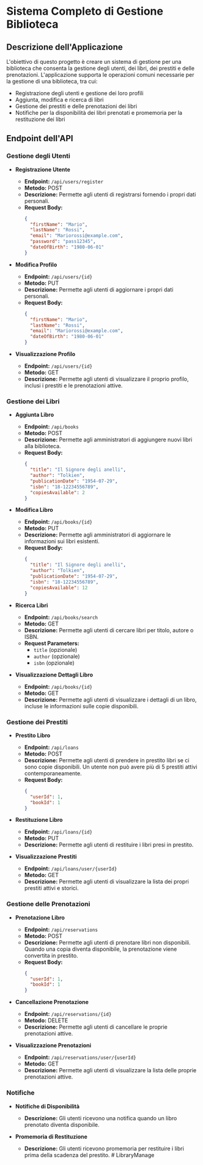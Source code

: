# Sistema Completo di Gestione Biblioteca

## Descrizione dell'Applicazione

L'obiettivo di questo progetto è creare un sistema di gestione per una biblioteca che consenta la gestione degli utenti, dei libri, dei prestiti e delle prenotazioni. L'applicazione supporta le operazioni comuni necessarie per la gestione di una biblioteca, tra cui:
- Registrazione degli utenti e gestione dei loro profili
- Aggiunta, modifica e ricerca di libri
- Gestione dei prestiti e delle prenotazioni dei libri
- Notifiche per la disponibilità dei libri prenotati e promemoria per la restituzione dei libri

## Endpoint dell'API

### Gestione degli Utenti

- **Registrazione Utente**
  - **Endpoint:** `/api/users/register`
  - **Metodo:** POST
  - **Descrizione:** Permette agli utenti di registrarsi fornendo i propri dati personali.
  - **Request Body:**
    ```json
    {
      "firstName": "Mario",
      "lastName": "Rossi",
      "email": "Mariorossi@example.com",
      "password": "pass12345",
      "dateOfBirth": "1980-06-01"
    }
    ```

- **Modifica Profilo**
  - **Endpoint:** `/api/users/{id}`
  - **Metodo:** PUT
  - **Descrizione:** Permette agli utenti di aggiornare i propri dati personali.
  - **Request Body:**
    ```json
    {
      "firstName": "Mario",
      "lastName": "Rossi",
      "email": "Mariorossi@example.com",
      "dateOfBirth": "1980-06-01"
    }
    ```

- **Visualizzazione Profilo**
  - **Endpoint:** `/api/users/{id}`
  - **Metodo:** GET
  - **Descrizione:** Permette agli utenti di visualizzare il proprio profilo, inclusi i prestiti e le prenotazioni attive.

### Gestione dei Libri

- **Aggiunta Libro**
  - **Endpoint:** `/api/books`
  - **Metodo:** POST
  - **Descrizione:** Permette agli amministratori di aggiungere nuovi libri alla biblioteca.
  - **Request Body:**
    ```json
    {
      "title": "Il Signore degli anelli",
      "author": "Tolkien",
      "publicationDate": "1954-07-29",
      "isbn": "18-12234556789",
      "copiesAvailable": 2
    }
    ```

- **Modifica Libro**
  - **Endpoint:** `/api/books/{id}`
  - **Metodo:** PUT
  - **Descrizione:** Permette agli amministratori di aggiornare le informazioni sui libri esistenti.
  - **Request Body:**
    ```json
    {
      "title": "Il Signore degli anelli",
      "author": "Tolkien",
      "publicationDate": "1954-07-29",
      "isbn": "18-12234556789",
      "copiesAvailable": 12
    }
    ```

- **Ricerca Libri**
  - **Endpoint:** `/api/books/search`
  - **Metodo:** GET
  - **Descrizione:** Permette agli utenti di cercare libri per titolo, autore o ISBN.
  - **Request Parameters:**
    - `title` (opzionale)
    - `author` (opzionale)
    - `isbn` (opzionale)

- **Visualizzazione Dettagli Libro**
  - **Endpoint:** `/api/books/{id}`
  - **Metodo:** GET
  - **Descrizione:** Permette agli utenti di visualizzare i dettagli di un libro, incluse le informazioni sulle copie disponibili.

### Gestione dei Prestiti

- **Prestito Libro**
  - **Endpoint:** `/api/loans`
  - **Metodo:** POST
  - **Descrizione:** Permette agli utenti di prendere in prestito libri se ci sono copie disponibili. Un utente non può avere più di 5 prestiti attivi contemporaneamente.
  - **Request Body:**
    ```json
    {
      "userId": 1,
      "bookId": 1
    }
    ```

- **Restituzione Libro**
  - **Endpoint:** `/api/loans/{id}`
  - **Metodo:** PUT
  - **Descrizione:** Permette agli utenti di restituire i libri presi in prestito.

- **Visualizzazione Prestiti**
  - **Endpoint:** `/api/loans/user/{userId}`
  - **Metodo:** GET
  - **Descrizione:** Permette agli utenti di visualizzare la lista dei propri prestiti attivi e storici.

### Gestione delle Prenotazioni

- **Prenotazione Libro**
  - **Endpoint:** `/api/reservations`
  - **Metodo:** POST
  - **Descrizione:** Permette agli utenti di prenotare libri non disponibili. Quando una copia diventa disponibile, la prenotazione viene convertita in prestito.
  - **Request Body:**
    ```json
    {
      "userId": 1,
      "bookId": 1
    }
    ```

- **Cancellazione Prenotazione**
  - **Endpoint:** `/api/reservations/{id}`
  - **Metodo:** DELETE
  - **Descrizione:** Permette agli utenti di cancellare le proprie prenotazioni attive.

- **Visualizzazione Prenotazioni**
  - **Endpoint:** `/api/reservations/user/{userId}`
  - **Metodo:** GET
  - **Descrizione:** Permette agli utenti di visualizzare la lista delle proprie prenotazioni attive.

### Notifiche

- **Notifiche di Disponibilità**
  - **Descrizione:** Gli utenti ricevono una notifica quando un libro prenotato diventa disponibile.

- **Promemoria di Restituzione**
  - **Descrizione:** Gli utenti ricevono promemoria per restituire i libri prima della scadenza del prestito.
#   L i b r a r y M a n a g e  
 